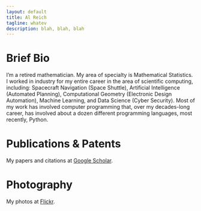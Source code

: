 ```yaml
---
layout: default
title: Al Reich
tagline: whatev
description: blah, blah, blah
---
```


# Brief Bio

I’m a retired mathematician. My area of specialty is Mathematical Statistics. I worked in industry for my entire career in the area of scientific computing, including: Spacecraft Navigation (Space Shuttle), Artificial Intelligence (Automated Planning), Computational Geometry (Electronic Design Automation), Machine Learning, and Data Science (Cyber Security). Most of my work has involved computer programming that, over my decades-long career, has involved about a dozen different programming languages, most recently, Python.

# Publications & Patents

My papers and citations at [Google Scholar](https://scholar.google.com/citations?user=N_wnSyUAAAAJ&hl=en).

# Photography

My photos at [Flickr](https://www.flickr.com/photos/alreich).

